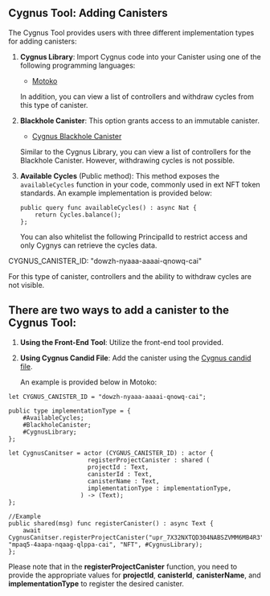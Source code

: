 ## Cygnus Tool: Adding Canisters

The Cygnus Tool provides users with three different implementation types for adding canisters:

1. **Cygnus Library**: Import Cygnus code into your Canister using one of the following programming languages:
   - [Motoko](https://github.com/CygnusIC/SDK/tree/master/motoko)

   In addition, you can view a list of controllers and withdraw cycles from this type of canister.

2. **Blackhole Canister**: This option grants access to an immutable canister.
   - [Cygnus Blackhole Canister](https://github.com/CygnusIC/Blackhole_Canister)

   Similar to the Cygnus Library, you can view a list of controllers for the Blackhole Canister. However, withdrawing cycles is not possible.

3. **Available Cycles** (Public method): This method exposes the `availableCycles` function in your code, commonly used in ext NFT token standards.
   An example implementation is provided below:

	```motoko
	public query func availableCycles() : async Nat {	
		return Cycles.balance();
	};
	```
   You can also whitelist the following PrincipalId to restrict access and only Cygnys can retrieve the cycles data. 
   
  CYGNUS_CANISTER_ID: "dowzh-nyaaa-aaaai-qnowq-cai"

  
 For this type of canister, controllers and the ability to withdraw cycles are not visible.

## There are two ways to add a canister to the Cygnus Tool:

1. **Using the Front-End Tool**: Utilize the front-end tool provided.
2. **Using Cygnus Candid File**: Add the canister using the [Cygnus candid file](https://github.com/CygnusIC/implementation-/blob/main/Cygnus.did).

   An example is provided below in Motoko:

```Motoko
let CYGNUS_CANISTER_ID = "dowzh-nyaaa-aaaai-qnowq-cai";

public type implementationType = {
	#AvailableCycles;
	#BlackholeCanister;
	#CygnusLibrary;
};

let CygnusCanitser = actor (CYGNUS_CANISTER_ID) : actor {
                      registerProjectCanister : shared (
                      projectId : Text,
                      canisterId : Text,
                      canisterName : Text,
                      implementationType : implementationType,
                    ) -> (Text);
};

//Example
public shared(msg) func registerCanister() : async Text {
	await CygnusCanitser.registerProjectCanister("upr_7X32NXTQD304NABSZVMM6MB4R3", "mpaq5-4aapa-nqaag-qlppa-cai", "NFT", #CygnusLibrary);
};

```

Please note that in the **registerProjectCanister** function, you need to provide the appropriate values for **projectId**, **canisterId**, **canisterName**, and **implementationType** to register the desired canister.
